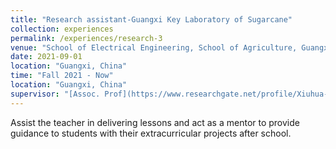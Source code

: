```yaml
---
title: "Research assistant-Guangxi Key Laboratory of Sugarcane"
collection: experiences
permalink: /experiences/research-3
venue: "School of Electrical Engineering, School of Agriculture, Guangxi University"
date: 2021-09-01
location: "Guangxi, China"
time: "Fall 2021 - Now"
location: "Guangxi, China"
supervisor: "[Assoc. Prof](https://www.researchgate.net/profile/Xiuhua-Li-2). Li and Prof. Zhang"
---
```

Assist the teacher in delivering lessons and act as a mentor to provide guidance to students with their extracurricular projects after school.